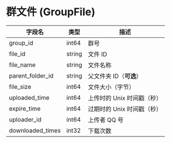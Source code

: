 # 群文件 (GroupFile)
| 字段名 | 类型 | 描述 |
| --- | --- | --- |
| group_id | int64 | 群号 |
| file_id | string | 文件 ID |
| file_name | string | 文件名称 |
| parent_folder_id | string | 父文件夹 ID（**可选**） |
| file_size | int64 | 文件大小（字节） |
| uploaded_time | int64 | 上传时的 Unix 时间戳（秒） |
| expire_time | int64 | 过期时的 Unix 时间戳（秒） |
| uploader_id | int64 | 上传者 QQ 号 |
| downloaded_times | int32 | 下载次数 |

